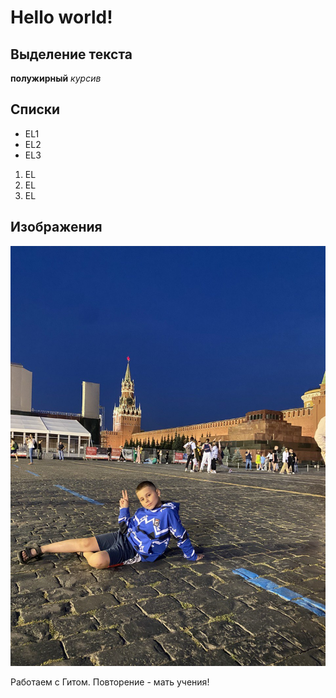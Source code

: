 # Hello world!

## Выделение текста
**полужирный**
*курсив*

## Списки
* EL1
* EL2
* EL3

1. EL
2. EL
3. EL

## Изображения
![Привет! Гоша!](Isakov_Gosha3.jpeg)

Работаем с Гитом. Повторение - мать учения!